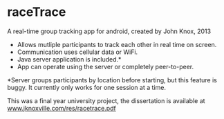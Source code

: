 raceTrace
=========

A real-time group tracking app for android, created by John Knox, 2013

* Allows mutliple participants to track each other in real time on screen.
* Communication uses cellular data or WiFi.
* Java server application is included.*
* App can operate using the server or completely peer-to-peer.

*Server groups participants by location before starting, but this feature is buggy. It currently only works 
for one session at a time.

This was a final year university project, the dissertation is available at www.jknoxville.com/res/racetrace.pdf
